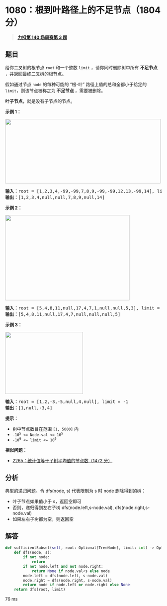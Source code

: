# 1080：根到叶路径上的不足节点（1804 分）


> <u>**[力扣第 140 场周赛第 3 题](https://leetcode.cn/problems/insufficient-nodes-in-root-to-leaf-paths/)**</u>

## 题目

<p>给你二叉树的根节点 <code>root</code> 和一个整数 <code>limit</code> ，请你同时删除树中所有 <strong>不足节点 </strong>，并返回最终二叉树的根节点。</p>

<p>假如通过节点 <code>node</code> 的每种可能的 “根-叶” 路径上值的总和全都小于给定的 <code>limit</code>，则该节点被称之为<strong> 不足节点 </strong>，需要被删除。</p>

<p><strong>叶子节点</strong>，就是没有子节点的节点。</p>



<p><strong class="example">示例 1：</strong></p>
<img alt="" src="https://assets.leetcode.com/uploads/2019/06/05/insufficient-11.png" style="width: 500px; height: 207px;" />
<pre>
<strong>输入：</strong>root = [1,2,3,4,-99,-99,7,8,9,-99,-99,12,13,-99,14], limit = 1
<strong>输出：</strong>[1,2,3,4,null,null,7,8,9,null,14]
</pre>

<p><strong class="example">示例 2：</strong></p>
<img alt="" src="https://assets.leetcode.com/uploads/2019/06/05/insufficient-3.png" style="width: 400px; height: 274px;" />
<pre>
<strong>输入：</strong>root = [5,4,8,11,null,17,4,7,1,null,null,5,3], limit = 22
<strong>输出：</strong>[5,4,8,11,null,17,4,7,null,null,null,5]
</pre>

<p><strong class="example">示例 3：</strong></p>
<img alt="" src="https://assets.leetcode.com/uploads/2019/06/11/screen-shot-2019-06-11-at-83301-pm.png" style="width: 250px; height: 199px;" />
<pre>
<strong>输入：</strong>root = [1,2,-3,-5,null,4,null], limit = -1
<strong>输出：</strong>[1,null,-3,4]
</pre>



<p><strong>提示：</strong></p>

<ul>
<li>树中节点数目在范围 <code>[1, 5000]</code> 内</li>
<li><code>-10<sup>5</sup> &lt;= Node.val &lt;= 10<sup>5</sup></code></li>
<li><code>-10<sup>9</sup> &lt;= limit &lt;= 10<sup>9</sup></code></li>
</ul>




**相似问题：**
- [2265：统计值等于子树平均值的节点数（1472 分）](/leetcode/2265)


## 分析

典型的递归问题。令 dfs(node, s) 代表限制为 s 时 node 删除得到的树：
- 叶子节点如果值小于 s，返回空即可
- 否则，递归得到左右子树 dfs(node.left,s-node.val), dfs(node.right,s-node.val)
- 如果左右子树都为空，则返回空

## 解答

```python
def sufficientSubset(self, root: Optional[TreeNode], limit: int) -> Optional[TreeNode]:
	def dfs(node, s):
		if not node:
			return
		if not node.left and not node.right:
			return None if node.val<s else node
		node.left = dfs(node.left, s-node.val)
		node.right = dfs(node.right, s-node.val)
		return node if node.left or node.right else None
	return dfs(root, limit)
```
76 ms

